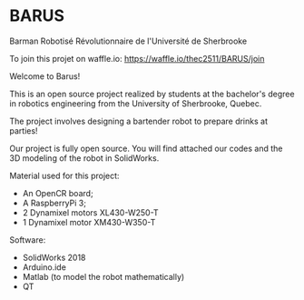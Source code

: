# BARUS
Barman Robotisé Révolutionnaire de l'Université de Sherbrooke

To join this projet on waffle.io: https://waffle.io/thec2511/BARUS/join

Welcome to Barus!

This is an open source project realized by students at the bachelor's degree in robotics engineering from the University of Sherbrooke, Quebec.

The project involves designing a bartender robot to prepare drinks at parties!

Our project is fully open source. You will find attached our codes and the 3D modeling of the robot in SolidWorks.

Material used for this project:

* An OpenCR board;
* A RaspberryPi 3;
* 2 Dynamixel motors XL430-W250-T
* 1 Dynamixel motor XM430-W350-T

Software:

* SolidWorks 2018
* Arduino.ide
* Matlab (to model the robot mathematically)
* QT
